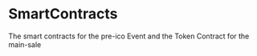 # SmartContracts
The smart contracts for the pre-ico Event and the Token Contract for the main-sale
